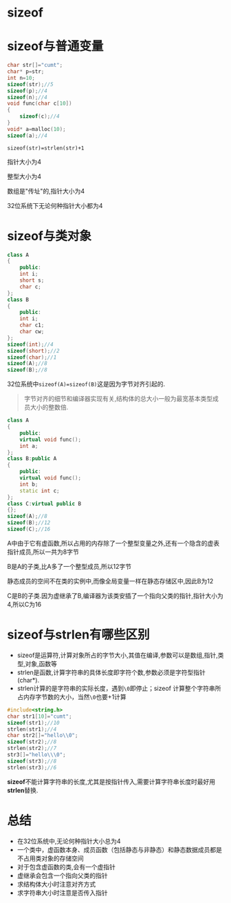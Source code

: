 # sizeof

# sizeof与普通变量

```c++
char str[]="cumt";
char* p=str;
int n=10;
sizeof(str);//5
sizeof(p);//4
sizeof(n);//4
void func(char c[10])
{
    sizeof(c);//4
}
void* a=malloc(10);
sizeof(a);//4
```

`sizeof(str)=strlen(str)+1`

指针大小为4

整型大小为4

数组是"传址"的,指针大小为4

32位系统下无论何种指针大小都为4

# sizeof与类对象

```c++
class A
{
    public:
    int i;
    short s;
    char c;
};
class B
{
    public:
    int i;
    char c1;
    char cw;
};
sizeof(int);//4
sizeof(short);//2
sizeof(char);//1
sizeof(A);//8
sizeof(B);//8
```

32位系统中`sizeof(A)=sizeof(B)`这是因为字节对齐引起的.

> 字节对齐的细节和编译器实现有关,结构体的总大小一般为最宽基本类型成员大小的整数倍.

```c++
class A
{
    public:
    virtual void func();
    int a;
};
class B:public A
{
    public:
    virtual void func();
    int b;
    static int c;
};
class C:virtual public B
{};
sizeof(A);//8
sizeof(B);//12
sizeof(C);//16
```

A中由于它有虚函数,所以占用的内存除了一个整型变量之外,还有一个隐含的虚表指针成员,所以一共为8字节

B是A的子类,比A多了一个整型成员,所以12字节

静态成员的空间不在类的实例中,而像全局变量一样在静态存储区中,因此B为12

C是B的子类.因为虚继承了B,编译器为该类安插了一个指向父类的指针,指针大小为4,所以C为16

# sizeof与strlen有哪些区别

* sizeof是运算符,计算对象所占的字节大小,其值在编译,参数可以是数组,指针,类型,对象,函数等
* strlen是函数,计算字符串的具体长度即字符个数,参数必须是字符型指针(char*).
* strlen计算的是字符串的实际长度，遇到`\0`即停止；sizeof 计算整个字符串所占内存字节数的大小，当然`\0`也要+1计算

```c++
#include<string.h>
char str1[10]="cumt";
sizeof(str1);//10
strlen(str1);//4
char str2[]="hello\\0";
sizeof(str2);//8
strlen(str2);//7
str3[]="hello\\\0";
sizeof(str3);//8
strlen(str3);//6   
```

**sizeof**不能计算字符串的长度,尤其是按指针传入,需要计算字符串长度时最好用**strlen**替换.

# 总结

* 在32位系统中,无论何种指针大小总为4
* 一个类中，虚函数本身、成员函数（包括静态与非静态）和静态数据成员都是不占用类对象的存储空间
* 对于包含虚函数的类,会有一个虚指针
* 虚继承会包含一个指向父类的指针
* 求结构体大小时注意对齐方式
* 求字符串大小时注意是否传入指针





